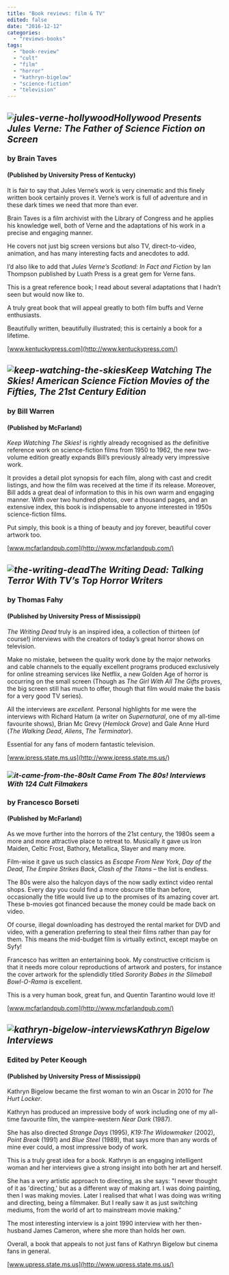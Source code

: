 ```yaml
---
title: "Book reviews: film & TV"
edited: false
date: "2016-12-12"
categories:
  - "reviews-books"
tags:
  - "book-review"
  - "cult"
  - "film"
  - "horror"
  - "kathryn-bigelow"
  - "science-fiction"
  - "television"
---
```


## _![jules-verne-hollywood](https://hellbound.ca/wp-content/uploads/2016/12/Jules-Verne-Hollywood.jpg)Hollywood Presents Jules Verne: The Father of Science Fiction on Screen_

### by Brain Taves

#### (Published by University Press of Kentucky)

It is fair to say that Jules Verne’s work is very cinematic and this finely written book certainly proves it. Verne’s work is full of adventure and in these dark times we need that more than ever.

Brain Taves is a film archivist with the Library of Congress and he applies his knowledge well, both of Verne and the adaptations of his work in a precise and engaging manner.

He covers not just big screen versions but also TV, direct-to-video, animation, and has many interesting facts and anecdotes to add.

I’d also like to add that _Jules Verne’s Scotland: In Fact and Fiction_ by Ian Thompson published by Luath Press is a great gem for Verne fans.

This is a great reference book; I read about several adaptations that I hadn’t seen but would now like to.

A truly great book that will appeal greatly to both film buffs and Verne enthusiasts.

Beautifully written, beautifully illustrated; this is certainly a book for a lifetime.

[www.kentuckypress.com](http://www.kentuckypress.com/)

## **_![keep-watching-the-skies](https://hellbound.ca/wp-content/uploads/2016/12/Keep-Watching-the-Skies.jpg)Keep Watching The Skies! American Science Fiction Movies of the Fifties, The 21st Century Edition_**

### **by Bill Warren**

#### (Published by McFarland)

_Keep Watching The Skies!_ is rightly already recognised as _the_ definitive reference work on science-fiction films from 1950 to 1962, the new two-volume edition greatly expands Bill’s previously already very impressive work.

It provides a detail plot synopsis for each film, along with cast and credit listings, and how the film was received at the time if its release. Moreover, Bill adds a great deal of information to this in his own warm and engaging manner. With over two hundred photos, over a thousand pages, and an extensive index, this book is indispensable to anyone interested in 1950s science-fiction films.

Put simply, this book is a thing of beauty and joy forever, beautiful cover artwork too.

[www.mcfarlandpub.com](http://www.mcfarlandpub.com/)

## _![the-writing-dead](https://hellbound.ca/wp-content/uploads/2016/12/The-Writing-Dead.jpg)The Writing Dead: Talking Terror With TV’s Top Horror Writers_

### by Thomas Fahy

#### (Published by University Press of Mississippi)

_The Writing Dead_ truly is an inspired idea, a collection of thirteen (of course!) interviews with the creators of today’s great horror shows on television.

Make no mistake, between the quality work done by the major networks and cable channels to the equally excellent programs produced exclusively for online streaming services like Netflix, a new Golden Age of horror is occurring on the small screen (Though as _The Girl With All The Gifts_ proves, the big screen still has much to offer, though that film would make the basis for a very good TV series).

All the interviews are _excellent._ Personal highlights for me were the interviews with Richard Hatum (a writer on _Supernatural_, one of my all-time favourite shows), Brian Mc Grevy (_Hemlock Grove_) and Gale Anne Hurd (_The Walking Dead_, _Aliens_, _The Terminator_).

Essential for any fans of modern fantastic television.

[www.ipress.state.ms.us](http://www.ipress.state.ms.us/)

### _![it-came-from-the-80s](https://hellbound.ca/wp-content/uploads/2016/12/It-Came-from-the-80s.jpg)It Came From The 80s! Interviews With 124 Cult Filmakers_

### by Francesco Borseti

#### (Published by McFarland)

As we move further into the horrors of the 21st century, the 1980s seem a more and more attractive place to retreat to. Musically it gave us Iron Maiden, Celtic Frost, Bathory, Metallica, Slayer and many more.

Film-wise it gave us such classics as _Escape From New York_, _Day of the Dead_, _The Empire Strikes Back_, _Clash of the Titans –_ the list is endless.

The 80s were also the halcyon days of the now sadly extinct video rental shops. Every day you could find a more obscure title than before, occasionally the title would live up to the promises of its amazing cover art. These b-movies got financed because the money could be made back on video.

Of course, illegal downloading has destroyed the rental market for DVD and video, with a generation preferring to steal their films rather than pay for them. This means the mid-budget film is virtually extinct, except maybe on Syfy!

Francesco has written an entertaining book. My constructive criticism is that it needs more colour reproductions of artwork and posters, for instance the cover artwork for the splendidly titled _Sorority Babes in the Slimeball Bowl-O-Rama_ is excellent.

This is a very human book, great fun, and Quentin Tarantino would love it!

[www.mcfarlandpub.com](http://www.mcfarlandpub.com/)

## _![kathryn-bigelow-interviews](https://hellbound.ca/wp-content/uploads/2016/12/Kathryn-Bigelow-Interviews.jpg)Kathryn Bigelow Interviews_

### Edited by Peter Keough

#### (Published by University Press of Mississippi)

Kathryn Bigelow became the first woman to win an Oscar in 2010 for _The Hurt Locker_.

Kathryn has produced an impressive body of work including one of my all-time favourite film, the vampire-western _Near Dark_ (1987).

She has also directed _Strange Days_ (1995), _K19:The Widowmaker_ (2002), _Point Break_ (1991) and _Blue Steel_ (1989), that says more than any words of mine ever could, a most impressive body of work.

This is a truly great idea for a book. Kathryn is an engaging intelligent woman and her interviews give a strong insight into both her art and herself.

She has a very artistic approach to directing, as she says: "I never thought of it as 'directing,' but as a different way of making art. I was doing painting, then I was making movies. Later I realised that what I was doing was writing and directing, being a filmmaker. But I really saw it as just switching mediums, from the world of art to mainstream movie making."

The most interesting interview is a joint 1990 interview with her then-husband James Cameron, where she more than holds her own.

Overall, a book that appeals to not just fans of Kathryn Bigelow but cinema fans in general.

[www.upress.state.ms.us](http://www.upress.state.ms.us/)
